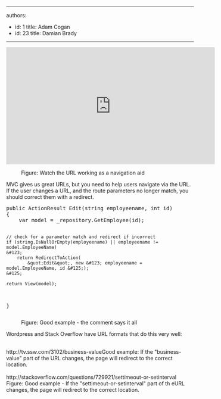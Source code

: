 

---
authors:
  - id: 1
    title: Adam Cogan
  - id: 23
    title: Damian Brady
---




<span class='intro'> <dl class="image"><iframe width="560" height="315" src="http&#58;//www.youtube.com/embed/1j3m4A9Tlhc" frameborder="0"></iframe> 
<dd>Figure&#58; Watch the URL working as a navigation aid</dd></dl><p>MVC gives us great URLs, but you need to help users navigate via the URL.  If the user changes a URL, and the route parameters no longer match, you should correct them with a redirect.</p> </span>

<dl class="image"><dt><div class="greyBox"><pre>public ActionResult Edit(string employeename, int id)
&#123;
    var model = _repository.GetEmployee(id);

    // check for a parameter match and redirect if incorrect
    if (string.IsNullOrEmpty(employeename) || employeename != model.EmployeeName)
    &#123;
        return RedirectToAction(
            &quot;Edit&quot;, new &#123; employeename = model.EmployeeName, id &#125;);
    &#125;

    return View(model);
&#125;
</pre></div></dt><dd><span class="ssw-rteStyle-FigureGood">Figure&#58; Good example - the comment says it all</span></dd></dl>

Wordpress and Stack Overflow&#160;have&#160;URL formats that&#160;do&#160;this very well&#58;<div><br></div><div><span class="ssw-rteStyle-CodeArea">http&#58;//tv.ssw.com/3102/business-value</span><span class="ssw-rteStyle-FigureGood">Good example&#58;&#160;If the &quot;business-value&quot; part of the URL changes, the page will redirect to the correct location.</span></div><div><br></div><div><span class="ssw-rteStyle-CodeArea">http&#58;//stackoverflow.com/questions/729921/settimeout-or-setinterval</span></div><div><span class="ssw-rteStyle-FigureGood">Figure&#58; Good example -&#160;If the &quot;settimeout-or-setinterval&quot; part of th eURL changes, the page will redirect to the correct location.</span></div>


